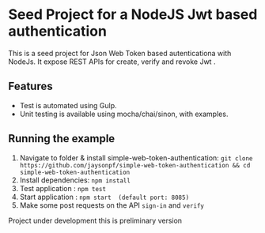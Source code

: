 
# Seed Project for a NodeJS Jwt based authentication
This is a seed project for Json Web Token based autenticationa with NodeJs. It expose  REST APIs for create, verify and revoke Jwt .

## Features
- Test  is automated using Gulp.
- Unit testing is available using mocha/chai/sinon, with examples.


## Running the example
1. Navigate to folder & install simple-web-token-authentication: `git clone https://github.com/jaysonpf/simple-web-token-authentication && cd simple-web-token-authentication`
2. Install dependencies: `npm install`
3. Test application : `npm test`  
4. Start application : `npm start  (default port: 8085)`
5. Make some post requests on the API `sign-in` and `verify`



Project under development this is preliminary version
